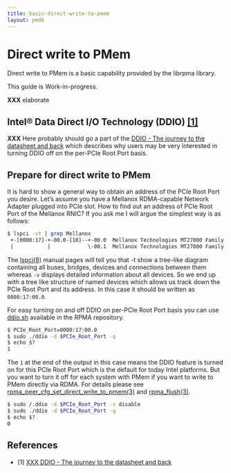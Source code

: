 ```yaml
---
title: basic-direct-write-to-pmem
layout: pmdk
---
```


# Direct write to PMem

Direct write to PMem is a basic capability provided by the librpma library.

This guide is Work-in-progress.

**XXX** elaborate

## Intel® Data Direct I/O Technology (DDIO) [[1]][xxx-ddio]

**XXX** Here probably should go a part of the [DDIO - The journey to the datasheet and back][xxx-ddio] which describes why users may be very interested in turning DDIO off on the per-PCIe Root Port basis.

## Prepare for direct write to PMem

It is hard to show a general way to obtain an address of the PCIe Root Port you desire. Let’s assume you have a Mellanox RDMA-capable Network Adapter plugged into PCIe slot. How to find out an address of PCIe Root Port of the Mellanox RNIC? If you ask me I will argue the simplest way is as follows:

```sh
$ lspci -vt | grep Mellanox
 +-[0000:17]-+-00.0-[18]--+-00.0  Mellanox Technologies MT27800 Family [ConnectX-5]
 |           |            \-00.1  Mellanox Technologies MT27800 Family [ConnectX-5]
```

The [lspci(8)](https://man7.org/linux/man-pages/man8/lspci.8.html) manual pages will tell you that -t show a tree-like diagram containing all buses, bridges, devices and connections between them whereas `-v` displays detailed information about all devices. So we end up with a tree like structure of named devices which allows us track down the PCIe Root Port and its address. In this case it should be written as `0000:17:00.0`.

For easy turning on and off DDIO on per-PCIe Root Port basis you can use [ddio.sh](https://github.com/pmem/rpma/blob/master/tools/ddio.sh) available in the RPMA repository.

```sh
$ PCIe_Root_Port=0000:17:00.0
$ sudo ./ddio -d $PCIe_Root_Port -q
$ echo $?
1
```

The `1` at the end of the output in this case means the DDIO feature is turned on for this PCIe Root Port which is the default for today Intel platforms. But you want to turn it off for each system with PMem if you want to write to PMem directly via RDMA. For details please see [rpma_peer_cfg_set_direct_write_to_pmem(3)](https://pmem.io/rpma/manpages/master/rpma_peer_cfg_set_direct_write_to_pmem.3) and [rpma_flush(3)](https://pmem.io/rpma/manpages/master/rpma_flush.3).

```sh
$ sudo /.ddio -d $PCIe_Root_Port -s disable
$ sudo ./ddio -d $PCIe_Root_Port -q
$ echo $?
0
```

## References

* [1] [XXX DDIO - The journey to the datasheet and back][xxx-ddio]

[xxx-ddio]: http://janekmi.github.io/2020/06/21/ddio.html
